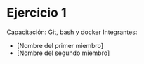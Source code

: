 # Ejercicio 1
Capacitación: Git, bash y docker
Integrantes:
- [Nombre del primer miembro]
- [Nombre del segundo miembro]